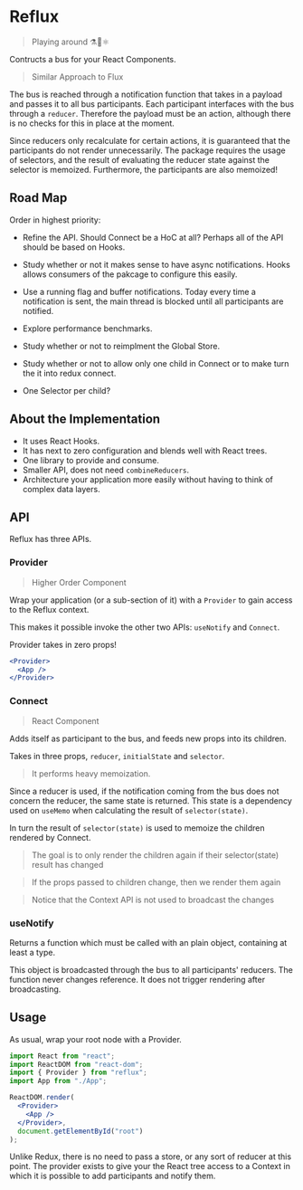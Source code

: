 # Reflux

> Playing around ⚗🧪⚛️

Contructs a bus for your React Components.

> Similar Approach to Flux

The bus is reached through a notification function that takes in a payload and passes it to all bus participants. Each participant interfaces with the bus through a `reducer`. Therefore the payload must be an action, although there is no checks for this in place at the moment.

Since reducers only recalculate for certain actions, it is guaranteed that the participants do not render unnecessarily. The package requires the usage of selectors, and the result of evaluating the reducer state against the selector is memoized. Furthermore, the participants are also memoized!

## Road Map

Order in highest priority:

- Refine the API. Should Connect be a HoC at all? Perhaps all of the API should be based on Hooks.

- Study whether or not it makes sense to have async notifications. Hooks allows consumers of the pakcage to configure this easily.

- Use a running flag and buffer notifications. Today every time a notification is sent, the main thread is blocked until all participants are notified.

- Explore performance benchmarks.

- Study whether or not to reimplment the Global Store.

- Study whether or not to allow only one child in Connect or to make turn the it into redux connect.

- One Selector per child?

## About the Implementation

- It uses React Hooks.
- It has next to zero configuration and blends well with React trees.
- One library to provide and consume.
- Smaller API, does not need `combineReducers`.
- Architecture your application more easily without having to think of complex data layers.

## API

Reflux has three APIs.

### Provider

> Higher Order Component

Wrap your application (or a sub-section of it) with a `Provider` to gain access to the Reflux context.

This makes it possible invoke the other two APIs: `useNotify` and `Connect`.

Provider takes in zero props!

```jsx
<Provider>
  <App />
</Provider>
```

### Connect

> React Component

Adds itself as participant to the bus, and feeds new props into its children.

Takes in three props, `reducer`, `initialState` and `selector`.

> It performs heavy memoization.

Since a reducer is used, if the notification coming from the bus does not concern the reducer, the same state is returned. This state is a dependency used on `useMemo` when calculating the result of `selector(state)`.

In turn the result of `selector(state)` is used to memoize the children rendered by Connect.

> The goal is to only render the children again if their selector(state) result has changed

> If the props passed to children change, then we render them again

> Notice that the Context API is not used to broadcast the changes

### useNotify

Returns a function which must be called with an plain object, containing at least a type.

This object is broadcasted through the bus to all participants' reducers. The function never changes reference. It does not trigger rendering after broadcasting.

## Usage

As usual, wrap your root node with a Provider.

```jsx
import React from "react";
import ReactDOM from "react-dom";
import { Provider } from "reflux";
import App from "./App";

ReactDOM.render(
  <Provider>
    <App />
  </Provider>,
  document.getElementById("root")
);
```

Unlike Redux, there is no need to pass a store, or any sort of reducer at this point. The provider exists to give your the React tree access to a Context in which it is possible to add participants and notify them.
